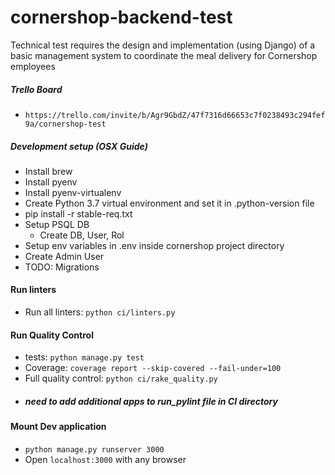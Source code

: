 # cornershop-backend-test
Technical test requires the design and implementation (using Django) of a basic management system to coordinate the meal delivery for Cornershop employees

##### Trello Board
* `https://trello.com/invite/b/Agr9GbdZ/47f7316d66653c7f0238493c294fef9a/cornershop-test`

##### Development setup (OSX Guide)

* Install brew
* Install pyenv
* Install pyenv-virtualenv
* Create Python 3.7 virtual environment and set it in .python-version file
* pip install -r stable-req.txt
* Setup PSQL DB
   * Create DB, User, Rol
* Setup env variables in .env inside cornershop project directory
* Create Admin User
* TODO: Migrations

#### Run linters

* Run all linters: `python ci/linters.py`

#### Run Quality Control

* tests: `python manage.py test`
* Coverage: `coverage report --skip-covered --fail-under=100`
* Full quality control: `python ci/rake_quality.py`
* ##### need to add additional apps to run_pylint file in CI directory


#### Mount Dev application
* `python manage.py runserver 3000`
* Open `localhost:3000` with any browser
